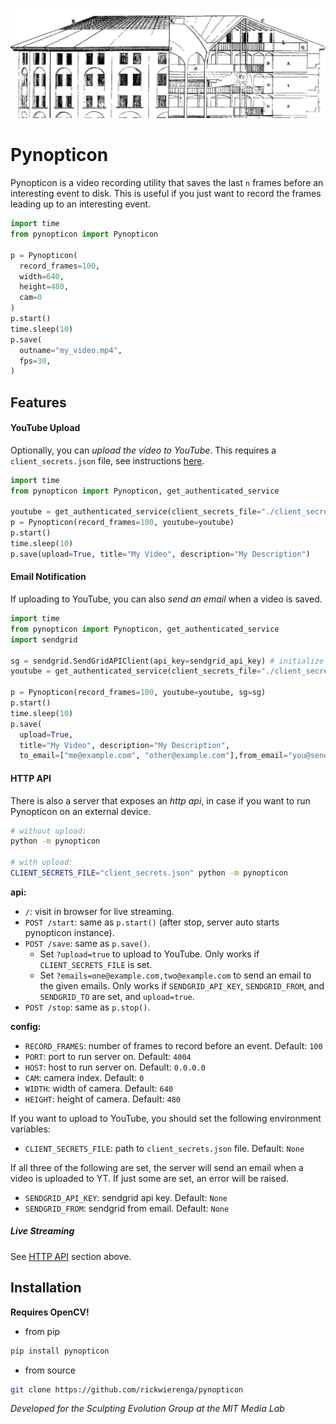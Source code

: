 ![Panopticon](./.github/Panopticon.jpg)

# Pynopticon

Pynopticon is a video recording utility that saves the last `n` frames before an interesting event to disk. This is useful if you just want to record the frames leading up to an interesting event.

```python
import time
from pynopticon import Pynopticon

p = Pynopticon(
  record_frames=100,
  width=640,
  height=480,
  cam=0
)
p.start()
time.sleep(10)
p.save(
  outname="my_video.mp4",
  fps=30,
)
```

## Features

#### YouTube Upload

Optionally, you can _upload the video to YouTube_. This requires a `client_secrets.json` file, see instructions [here](https://developers.google.com/youtube/v3/guides/uploading_a_video#Requirements).

```python
import time
from pynopticon import Pynopticon, get_authenticated_service

youtube = get_authenticated_service(client_secrets_file="./client_secrets.json") # initialize youtube
p = Pynopticon(record_frames=100, youtube=youtube)
p.start()
time.sleep(10)
p.save(upload=True, title="My Video", description="My Description")
```

#### Email Notification

If uploading to YouTube, you can also _send an email_ when a video is saved.

```python
import time
from pynopticon import Pynopticon, get_authenticated_service
import sendgrid

sg = sendgrid.SendGridAPIClient(api_key=sendgrid_api_key) # initialize sendgrid
youtube = get_authenticated_service(client_secrets_file="./client_secrets.json")

p = Pynopticon(record_frames=100, youtube=youtube, sg=sg)
p.start()
time.sleep(10)
p.save(
  upload=True,
  title="My Video", description="My Description",
  to_email=["me@example.com", "other@example.com"],from_email="you@sendgrid.com")
```

#### HTTP API

There is also a server that exposes an _http api_, in case if you want to run Pynopticon on an external device.

```bash
# without upload:
python -m pynopticon

# with upload:
CLIENT_SECRETS_FILE="client_secrets.json" python -m pynopticon
```

**api:**
- `/`: visit in browser for live streaming.
- `POST /start`: same as `p.start()` (after stop, server auto starts pynopticon instance).
- `POST /save`: same as `p.save()`.
  - Set `?upload=true` to upload to YouTube. Only works if `CLIENT_SECRETS_FILE` is set.
  - Set `?emails=one@example.com,two@example.com` to send an email to the given emails. Only works if `SENDGRID_API_KEY`, `SENDGRID_FROM`, and `SENDGRID_TO` are set, and `upload=true`.
- `POST /stop`: same as `p.stop()`.

**config:**
- `RECORD_FRAMES`: number of frames to record before an event. Default: `100`
- `PORT`: port to run server on. Default: `4004`
- `HOST`: host to run server on. Default: `0.0.0.0`
- `CAM`: camera index. Default: `0`
- `WIDTH`: width of camera. Default: `640`
- `HEIGHT`: height of camera. Default: `480`

If you want to upload to YouTube, you should set the following environment variables:
- `CLIENT_SECRETS_FILE`: path to `client_secrets.json` file. Default: `None`

If all three of the following are set, the server will send an email when a video is uploaded to YT. If just some are set, an error will be raised.
- `SENDGRID_API_KEY`: sendgrid api key. Default: `None`
- `SENDGRID_FROM`: sendgrid from email. Default: `None`

##### Live Streaming

See [HTTP API](#http-api) section above.

## Installation

**Requires OpenCV!**

- from pip

```sh
pip install pynopticon
```

- from source

```sh
git clone https://github.com/rickwierenga/pynopticon
```

_Developed for the Sculpting Evolution Group at the MIT Media Lab_
